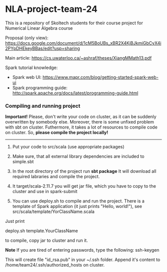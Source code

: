 # NLA-project-team-24
This is a repository of Skoltech students for their course project for Numerical Linear Algebra course

Proposal (only view): https://docs.google.com/document/d/1cM5BoUBs_xBR2X4KjBJkmiGbCyX4i2PYpDHEkeyBBas/edit?usp=sharing

Main article: https://cs.uwaterloo.ca/~ashraf/theses/XiangMMath13.pdf

Spark tutorial knowledge: 
- Spark web UI: https://www.mapr.com/blog/getting-started-spark-web-ui
- Spark programming guide: http://spark.apache.org/docs/latest/programming-guide.html

### Compiling and running project

**Important!**
Please, don't write your code on cluster, as it can be suddenly overwritten by somebody else. Moreover, there is some unfixed problem with sbt on cluster. Futhermore, it takes a lot of resources to compile code on cluster. So, **please compile the project locally!**

-----

1. Put your code to src/scala (use appropriate packages)

2. Make sure, that all external library dependencies are included to simple.sbt

3. In the root directory of the project run 
**sbt package**
It will download all required labraries and compile the project.

4. It target/scala-2.11.7 you will get jar file, which you have to copy to the cluster and use in spark-submit

5. You can use deploy.sh to compile and run the project. There is a template of Spark application (it just prints "Hello, world!"), see src/scala/template/YorClassName.scala

Just print 

deploy.sh template.YourClassName 

to compile, copy jar to cluster and run it.

**Note** If you are tired of entering passwords, type the following:
ssh-keygen

This will create file "id_rsa.pub" in your ~/.ssh folder. Append it's content to /home/team24/.ssh/authorized_hosts on cluster.

